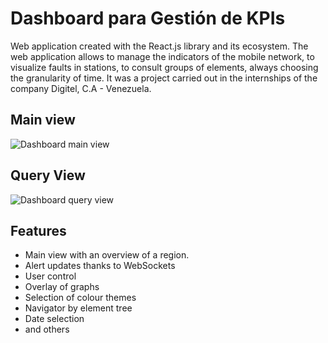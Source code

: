 # Dashboard para Gestión de KPIs

Web application created with the React.js library and its ecosystem. The web application allows to manage the indicators of the mobile network, to visualize faults in stations, to consult groups of elements, always choosing the granularity of time. It was a project carried out in the internships of the company Digitel, C.A - Venezuela.

## Main view
![Dashboard main view](https://github.com/zergote/DIPCHARTS-Front-end-Web-APP/blob/master/screen%20captures/Dashboard_Principal.png "Dashboard main view")

## Query View
![Dashboard query view](https://github.com/zergote/DIPCHARTS-Front-end-Web-APP/blob/master/screen%20captures/Dashboard_Consultas.png "Dashboard query view")

## Features
- Main view with an overview of a region.
- Alert updates thanks to WebSockets
- User control
- Overlay of graphs
- Selection of colour themes
- Navigator by element tree
- Date selection
- and others
